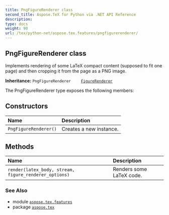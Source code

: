 ```yaml
---
title: PngFigureRenderer class
second_title: Aspose.TeX for Python via .NET API Reference
description: 
type: docs
weight: 90
url: /tex/python-net/aspose.tex.features/pngfigurerenderer/
---
```


## PngFigureRenderer class

Implements rendering of some LaTeX compact content (supposed to fit one page) and then cropping it from the page as a PNG image.

**Inheritance:**
`PngFigureRenderer`
`    `[`FigureRenderer`](/tex/python-net/aspose.tex.features/figurerenderer)


The PngFigureRenderer type exposes the following members:
## Constructors
| Name | Description |
| :- | :- |
| `PngFigureRenderer()` | Creates a new instance. |
## Methods
| Name | Description |
| :- | :- |
| `render(latex_body, stream, figure_renderer_options)` | Renders some LaTeX code. |

### See Also

* module [`aspose.tex.features`](/tex/python-net/aspose.tex.features/)
* package [`aspose.tex`](/tex/python-net/)

